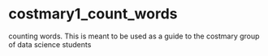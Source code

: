 # costmary1_count_words
counting words. This is meant to be used as a guide to the costmary group of data science students
